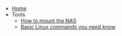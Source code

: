 <!-- docs/_sidebar.md -->

* [Home](README.md)
* Tools
  * [How to mount the NAS](/Tools/nas_mount.md)
  * [Basic Linux commands you need know](/Tools/linux_commands.md)
